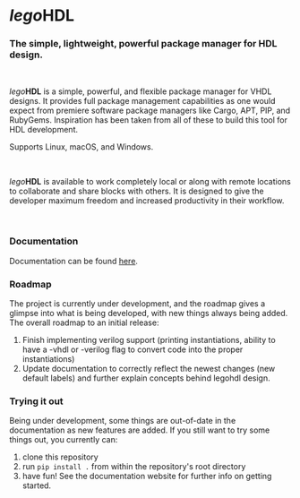 # _lego_**HDL**
### The simple, lightweight, powerful package manager for HDL design.
  
<br />  

_lego_**HDL** is a simple, powerful, and flexible package manager for VHDL designs. It provides full package management capabilities as one would expect from premiere software package managers like Cargo, APT, PIP, and RubyGems. Inspiration has been taken from all of these to build this tool for HDL development. 

Supports Linux, macOS, and Windows.

<br />

_lego_**HDL** is available to work completely local or along with remote locations to collaborate and share blocks with others. It is designed to give the developer maximum freedom and increased productivity in their workflow.

<br /> 

### __Documentation__

Documentation can be found [here](https://legohdl.notion.site/legohdl/legoHDL-f798525eee2f4378bcf5e970ae6373cf). 


### __Roadmap__
The project is currently under development, and the roadmap gives a glimpse into what is being developed, with new things always being added. The overall roadmap to an initial release:

1. Finish implementing verilog support (printing instantiations, ability to have a -vhdl or -verilog flag to convert code into the proper instantiations)
2. Update documentation to correctly reflect the newest changes (new default labels) and further explain concepts behind legohdl design.

### __Trying it out__
Being under development, some things are out-of-date in the documentation as new features are added. If you still want to try some things out, you currently can:
1. clone this repository
2. run `pip install .` from within the repository's root directory
3. have fun! See the documentation website for further info on getting started.
